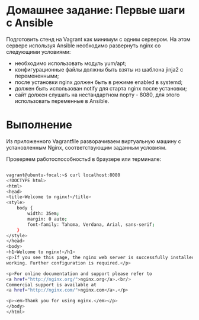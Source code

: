 # Домашнее задание: Первые шаги с Ansible
Подготовить стенд на Vagrant как минимум с одним сервером. На этом сервере используя Ansible необходимо развернуть nginx со следующими условиями:
-    необходимо использовать модуль yum/apt;
-    конфигурационные файлы должны быть взяты из шаблона jinja2 с перемененными;
-    после установки nginx должен быть в режиме enabled в systemd;
-    должен быть использован notify для старта nginx после установки;
-    сайт должен слушать на нестандартном порту - 8080, для этого использовать переменные в Ansible.

# Выполнение
Из приложенного Vagrantfile разворачиваем виртуальную машину с установленным Nginx, соответствующим заданным условиям.

Проверяем работоспособностьd в браузере или терминале:

```bash

vagrant@ubuntu-focal:~$ curl localhost:8080
<!DOCTYPE html>
<html>
<head>
<title>Welcome to nginx!</title>
<style>
    body {
        width: 35em;
        margin: 0 auto;
        font-family: Tahoma, Verdana, Arial, sans-serif;
    }
</style>
</head>
<body>
<h1>Welcome to nginx!</h1>
<p>If you see this page, the nginx web server is successfully installed and
working. Further configuration is required.</p>

<p>For online documentation and support please refer to
<a href="http://nginx.org/">nginx.org</a>.<br/>
Commercial support is available at
<a href="http://nginx.com/">nginx.com</a>.</p>

<p><em>Thank you for using nginx.</em></p>
</body>
</html>
```
